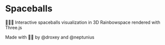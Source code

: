 # Spaceballs

🌈🌌✨ Interactive spaceballs visualization in 3D Rainbowspace rendered with Three.js

Made with 🌈💖 by @droxey and @neptunius

